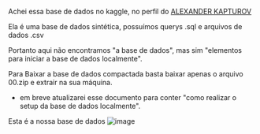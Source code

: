 Achei essa base de dados no kaggle, no perfil do [ALEXANDER KAPTUROV](https://github.com/luigi-bassorici/databases.git)

Ela é uma base de dados sintética, possuímos querys .sql e arquivos de dados .csv

Portanto aqui não encontramos "a base de dados", mas sim "elementos para iniciar a base de dados localmente".

Para Baixar a base de dados compactada basta baixar apenas o arquivo 00.zip e extrair na sua máquina.

- em breve atualizarei esse documento para conter "como realizar o setup da base de dados localmente".

Esta é a nossa base de dados 
![image](https://github.com/luigi-bassorici/databases/assets/113697812/4b594623-1f8a-41f1-9f59-9fe82793d816)
